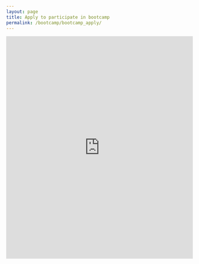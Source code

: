 ```yaml
---
layout: page
title: Apply to participate in bootcamp
permalink: /bootcamp/bootcamp_apply/
---
```


  <iframe allowtransparency="true" src='https://www.formpl.us/form/5742721182466048/' frameborder="0" style="width:100%; height:600px; border:none;" scrolling="no">
  
  